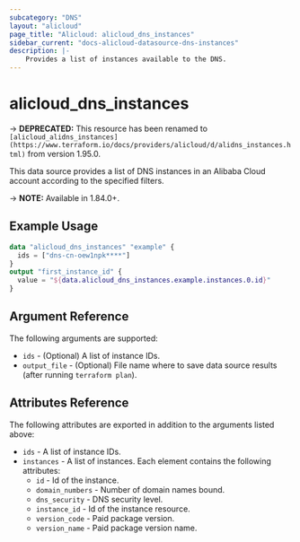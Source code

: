 ```yaml
---
subcategory: "DNS"
layout: "alicloud"
page_title: "Alicloud: alicloud_dns_instances"
sidebar_current: "docs-alicloud-datasource-dns-instances"
description: |-
    Provides a list of instances available to the DNS.
---
```


# alicloud\_dns\_instances

-> **DEPRECATED:**  This resource has been renamed to `[alicloud_alidns_instances](https://www.terraform.io/docs/providers/alicloud/d/alidns_instances.html)` from version 1.95.0. 

This data source provides a list of DNS instances in an Alibaba Cloud account according to the specified filters.

-> **NOTE:**  Available in 1.84.0+.

## Example Usage

```terraform
data "alicloud_dns_instances" "example" {
  ids = ["dns-cn-oew1npk****"]
}
output "first_instance_id" {
  value = "${data.alicloud_dns_instances.example.instances.0.id}"
}
```

## Argument Reference

The following arguments are supported:

* `ids` - (Optional) A list of instance IDs.
* `output_file` - (Optional) File name where to save data source results (after running `terraform plan`).

## Attributes Reference

The following attributes are exported in addition to the arguments listed above:

* `ids` - A list of instance IDs. 
* `instances` - A list of instances. Each element contains the following attributes:
  * `id` - Id of the instance.
  * `domain_numbers` - Number of domain names bound.
  * `dns_security` - DNS security level.
  * `instance_id` - Id of the instance resource.
  * `version_code` - Paid package version.
  * `version_name` - Paid package version name.
